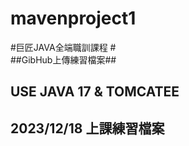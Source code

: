 # mavenproject1 #  
#巨匠JAVA全端職訓課程 #  
##GibHub上傳練習檔案##
## USE JAVA 17 & TOMCATEE ## 
## 2023/12/18 上課練習檔案 ##  
